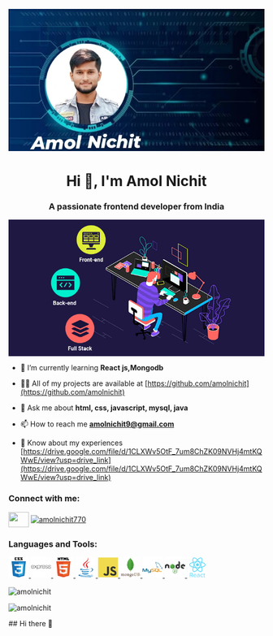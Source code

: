 ![logo](https://github.com/amolnichit/amolnichit/blob/main/IMG_20240824_121158.jpg)
<h1 align="center">Hi 👋, I'm Amol Nichit</h1>

<h3 align="center">A passionate frontend developer from India</h3>
<img width ="700" align="center" src= "https://github.com/amolnichit/amolnichit/blob/main/1_yw0TnheAGN-LPneDaTlaxw.gif" />




- 🌱 I’m currently learning **React js,Mongodb**

- 👨‍💻 All of my projects are available at [https://github.com/amolnichit](https://github.com/amolnichit)

- 💬 Ask me about **html, css, javascript, mysql, java**

- 📫 How to reach me **amolnichit9@gmail.com**

- 📄 Know about my experiences [https://drive.google.com/file/d/1CLXWv5OtF_7um8ChZK09NVHj4mtKQWwE/view?usp=drive_link](https://drive.google.com/file/d/1CLXWv5OtF_7um8ChZK09NVHj4mtKQWwE/view?usp=drive_link)

<h3 align="left">Connect with me:</h3>
<p align="left">
<a href="https://linkedin.com/in/amol nichit" target="blank"><img align="center" src="https://raw.githubusercontent.com/rahuldkjain/github-profile-readme-generator/master/src/images/icons/Social/linked-in-alt.svg" height="30" width="40" /></a>
<a href="https://instagram.com/amolnichit770" target="blank"><img align="center" src="https://raw.githubusercontent.com/rahuldkjain/github-profile-readme-generator/master/src/images/icons/Social/instagram.svg" alt="amolnichit770" height="30" width="40" /></a>
</p>

<h3 align="left">Languages and Tools:</h3>
<p align="left"> <a href="https://www.w3schools.com/css/" target="_blank" rel="noreferrer"> <img src="https://raw.githubusercontent.com/devicons/devicon/master/icons/css3/css3-original-wordmark.svg" alt="css3" width="40" height="40"/> </a> <a href="https://expressjs.com" target="_blank" rel="noreferrer"> <img src="https://raw.githubusercontent.com/devicons/devicon/master/icons/express/express-original-wordmark.svg" alt="express" width="40" height="40"/> </a> <a href="https://www.w3.org/html/" target="_blank" rel="noreferrer"> <img src="https://raw.githubusercontent.com/devicons/devicon/master/icons/html5/html5-original-wordmark.svg" alt="html5" width="40" height="40"/> </a> <a href="https://www.java.com" target="_blank" rel="noreferrer"> <img src="https://raw.githubusercontent.com/devicons/devicon/master/icons/java/java-original.svg" alt="java" width="40" height="40"/> </a> <a href="https://developer.mozilla.org/en-US/docs/Web/JavaScript" target="_blank" rel="noreferrer"> <img src="https://raw.githubusercontent.com/devicons/devicon/master/icons/javascript/javascript-original.svg" alt="javascript" width="40" height="40"/> </a> <a href="https://www.mongodb.com/" target="_blank" rel="noreferrer"> <img src="https://raw.githubusercontent.com/devicons/devicon/master/icons/mongodb/mongodb-original-wordmark.svg" alt="mongodb" width="40" height="40"/> </a> <a href="https://www.mysql.com/" target="_blank" rel="noreferrer"> <img src="https://raw.githubusercontent.com/devicons/devicon/master/icons/mysql/mysql-original-wordmark.svg" alt="mysql" width="40" height="40"/> </a> <a href="https://nodejs.org" target="_blank" rel="noreferrer"> <img src="https://raw.githubusercontent.com/devicons/devicon/master/icons/nodejs/nodejs-original-wordmark.svg" alt="nodejs" width="40" height="40"/> </a> <a href="https://reactjs.org/" target="_blank" rel="noreferrer"> <img src="https://raw.githubusercontent.com/devicons/devicon/master/icons/react/react-original-wordmark.svg" alt="react" width="40" height="40"/> </a> </p>

<p><img align="center" src="https://github-readme-stats.vercel.app/api/top-langs?username=amolnichit&show_icons=true&locale=en&layout=compact" alt="amolnichit" /></p>

<p><img align="center" src="https://github-readme-streak-stats.herokuapp.com/?user=amolnichit&" alt="amolnichit" /></p>## Hi there 👋

<!--
**amolnichit/amolnichit** is a ✨ _special_ ✨ repository because its `README.md` (this file) appears on your GitHub profile.

Here are some ideas to get you started:

- 🔭 I’m currently working on ...
- 🌱 I’m currently learning ...
- 👯 I’m looking to collaborate on ...
- 🤔 I’m looking for help with ...
- 💬 Ask me about ...
- 📫 How to reach me: ...
- 😄 Pronouns: ...
- ⚡ Fun fact: ...
-->
